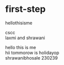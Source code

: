 # first-step
hellothisisme <br>

cscc<br>
laxmi and shrawani<br>

hello this is me
<br>
hii tommorow is holidayop
<br>
shrawanibhosale 230239
<br>